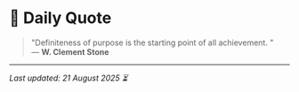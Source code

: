 # 📜 Daily Quote

> "Definiteness of purpose is the starting point of all achievement. "  
> — **W. Clement Stone**

---

_Last updated: 21 August 2025 ⏳_
